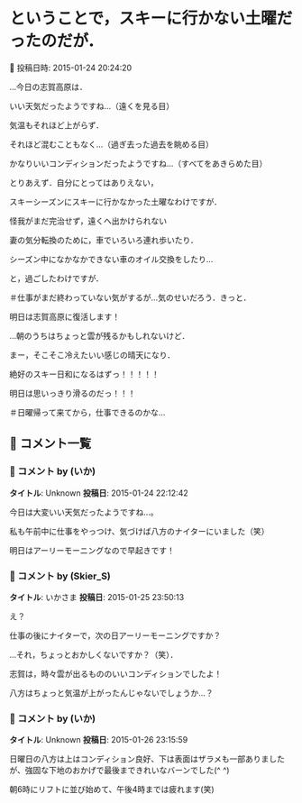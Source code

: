 # ということで，スキーに行かない土曜だったのだが．

📅 投稿日時: 2015-01-24 20:24:20

…今日の志賀高原は．


いい天気だったようですね…（遠くを見る目）


気温もそれほど上がらず．


それほど混むこともなく…（過ぎ去った過去を眺める目）


かなりいいコンディションだったようですね…（すべてをあきらめた目）





とりあえず．自分にとってはありえない，


スキーシーズンにスキーに行かなかった土曜なわけですが．





怪我がまだ完治せず，遠くへ出かけられない


妻の気分転換のために，車でいろいろ連れ歩いたり．


シーズン中になかなかできない車のオイル交換をしたり…


と，過ごしたわけですが．


＃仕事がまだ終わっていない気がするが…気のせいだろう．きっと．





明日は志賀高原に復活します！


…朝のうちはちょっと雲が残るかもしれないけど．


まー，そこそこ冷えたいい感じの晴天になり．


絶好のスキー日和になるはずっ！！！！！





明日は思いっきり滑るのだっ！！！





＃日曜帰って来てから，仕事できるのかな…

## 💬 コメント一覧

### 💬 コメント by (いか)
**タイトル**: Unknown
**投稿日**: 2015-01-24 22:12:42

今日は大変いい天気だったようですね…。

私も午前中に仕事をやっつけ、気づけば八方のナイターにいました（笑）



明日はアーリーモーニングなので早起きです！

### 💬 コメント by (Skier_S)
**タイトル**: いかさま
**投稿日**: 2015-01-25 23:50:13

え？

仕事の後にナイターで，次の日アーリーモーニングですか？

…それ，ちょっとおかしくないですか？（笑）．



志賀は，時々雲が出るもののいいコンディションでしたよ！

八方はちょっと気温が上がったんじゃないでしょうか…？

### 💬 コメント by (いか)
**タイトル**: Unknown
**投稿日**: 2015-01-26 23:15:59

日曜日の八方は上はコンディション良好、下は表面はザラメも一部ありましたが、強固な下地のおかげで最後まできれいなバーンでした(^ ^)



朝6時にリフトに並び始めて、午後4時までは疲れます(笑)

